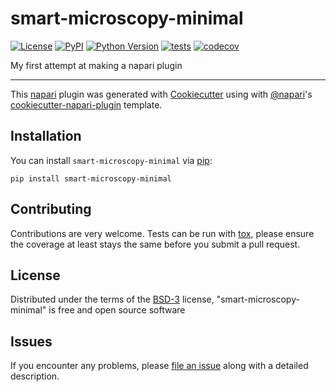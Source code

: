 # smart-microscopy-minimal

[![License](https://img.shields.io/pypi/l/smart-microscopy-minimal.svg?color=green)](https://github.com/Nikoula86/smart-microscopy-minimal/raw/master/LICENSE)
[![PyPI](https://img.shields.io/pypi/v/smart-microscopy-minimal.svg?color=green)](https://pypi.org/project/smart-microscopy-minimal)
[![Python Version](https://img.shields.io/pypi/pyversions/smart-microscopy-minimal.svg?color=green)](https://python.org)
[![tests](https://github.com/Nikoula86/smart-microscopy-minimal/workflows/tests/badge.svg)](https://github.com/Nikoula86/smart-microscopy-minimal/actions)
[![codecov](https://codecov.io/gh/Nikoula86/smart-microscopy-minimal/branch/master/graph/badge.svg)](https://codecov.io/gh/Nikoula86/smart-microscopy-minimal)

My first attempt at making a napari plugin

----------------------------------

This [napari] plugin was generated with [Cookiecutter] using with [@napari]'s [cookiecutter-napari-plugin] template.

<!--
Don't miss the full getting started guide to set up your new package:
https://github.com/napari/cookiecutter-napari-plugin#getting-started

and review the napari docs for plugin developers:
https://napari.org/docs/plugins/index.html
-->

## Installation

You can install `smart-microscopy-minimal` via [pip]:

    pip install smart-microscopy-minimal

## Contributing

Contributions are very welcome. Tests can be run with [tox], please ensure
the coverage at least stays the same before you submit a pull request.

## License

Distributed under the terms of the [BSD-3] license,
"smart-microscopy-minimal" is free and open source software

## Issues

If you encounter any problems, please [file an issue] along with a detailed description.

[napari]: https://github.com/napari/napari
[Cookiecutter]: https://github.com/audreyr/cookiecutter
[@napari]: https://github.com/napari
[MIT]: http://opensource.org/licenses/MIT
[BSD-3]: http://opensource.org/licenses/BSD-3-Clause
[GNU GPL v3.0]: http://www.gnu.org/licenses/gpl-3.0.txt
[GNU LGPL v3.0]: http://www.gnu.org/licenses/lgpl-3.0.txt
[Apache Software License 2.0]: http://www.apache.org/licenses/LICENSE-2.0
[Mozilla Public License 2.0]: https://www.mozilla.org/media/MPL/2.0/index.txt
[cookiecutter-napari-plugin]: https://github.com/napari/cookiecutter-napari-plugin
[file an issue]: https://github.com/Nikoula86/smart-microscopy-minimal/issues
[napari]: https://github.com/napari/napari
[tox]: https://tox.readthedocs.io/en/latest/
[pip]: https://pypi.org/project/pip/
[PyPI]: https://pypi.org/
